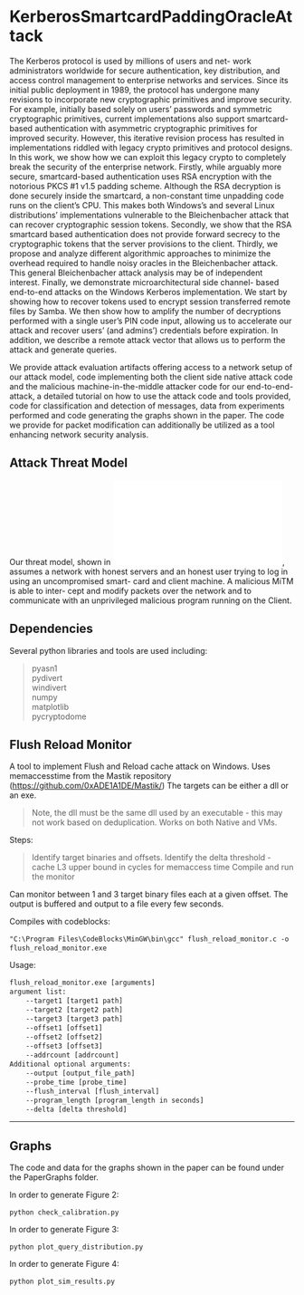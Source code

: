 # KerberosSmartcardPaddingOracleAttack


The Kerberos protocol is used by millions of users and net-
work administrators worldwide for secure authentication, key
distribution, and access control management to enterprise networks and services. Since its initial public deployment in
1989, the protocol has undergone many revisions to incorporate new cryptographic primitives and improve security.
For example, initially based solely on users’ passwords and
symmetric cryptographic primitives, current implementations
also support smartcard-based authentication with asymmetric cryptographic primitives for improved security. However,
this iterative revision process has resulted in implementations
riddled with legacy crypto primitives and protocol designs.
In this work, we show how we can exploit this legacy crypto
to completely break the security of the enterprise network.
Firstly, while arguably more secure, smartcard-based authentication uses RSA encryption with the notorious PKCS #1 v1.5
padding scheme. Although the RSA decryption is done securely inside the smartcard, a non-constant time unpadding
code runs on the client’s CPU. This makes both Windows’s
and several Linux distributions’ implementations vulnerable
to the Bleichenbacher attack that can recover cryptographic
session tokens. Secondly, we show that the RSA smartcard based authentication does not provide forward secrecy to the
cryptographic tokens that the server provisions to the client.
Thirdly, we propose and analyze different algorithmic approaches to minimize the overhead required to handle noisy
oracles in the Bleichenbacher attack. This general Bleichenbacher attack analysis may be of independent interest.
Finally, we demonstrate microarchitectural side channel-
based end-to-end attacks on the Windows Kerberos implementation. We start by showing how to recover tokens used
to encrypt session transferred remote files by Samba. We then
show how to amplify the number of decryptions performed
with a single user’s PIN code input, allowing us to accelerate
our attack and recover users’ (and admins’) credentials before
expiration. In addition, we describe a remote attack vector
that allows us to perform the attack and generate queries.


We provide attack evaluation artifacts offering access to a network setup of our attack model, code implementing both the client side native attack code and the malicious machine-in-the-middle attacker code for our end-to-end-attack, a detailed tutorial on how to use the attack code and tools provided, code for classification and detection of messages, data from experiments performed and code generating the graphs shown in the paper. The code we provide for packet modification can additionally be utilized as a tool enhancing network security analysis.

## Attack Threat Model

Our threat model, shown in ![Threat Model](figure1_kerbattack.pdf), assumes a network with honest servers and
an honest user trying to log in using an uncompromised smart-
card and client machine. A malicious MiTM is able to inter-
cept and modify packets over the network and to communicate
with an unprivileged malicious program running on the Client.



## Dependencies

Several python libraries and tools are used including:
> pyasn1  
> pydivert  
> windivert  
> numpy  
> matplotlib  
> pycryptodome  


## Flush Reload Monitor

A tool to implement Flush and Reload cache attack on Windows. Uses memaccesstime from the Mastik repository (https://github.com/0xADE1A1DE/Mastik/)
The targets can be either a dll or an exe.  
> Note, the dll must be the same dll used by an executable - this may not work based on deduplication.  Works on both Native and VMs.

Steps:

> Identify target binaries and offsets. 
> Identify the delta threshold - cache L3 upper bound in cycles for memaccess time 
> Compile and run the monitor 

Can monitor between 1 and 3 target binary files each at a given offset.  The output is buffered and output to a file every few seconds. 


Compiles with codeblocks:
```
"C:\Program Files\CodeBlocks\MinGW\bin\gcc" flush_reload_monitor.c -o flush_reload_monitor.exe

```

Usage: 
```
flush_reload_monitor.exe [arguments]
argument list:
    --target1 [target1 path]
    --target2 [target2 path]
    --target3 [target3 path]
    --offset1 [offset1]
    --offset2 [offset2]
    --offset3 [offset3]
	--addrcount [addrcount]
Additional optional arguments:
    --output [output_file_path]
    --probe_time [probe_time]
    --flush_interval [flush_interval]
    --program_length [program_length in seconds]
    --delta [delta threshold]
```

---




## Graphs

The code and data for the graphs shown in the paper can be found under the PaperGraphs folder. 

In order to generate Figure 2:

```
python check_calibration.py 
```

In order to generate Figure 3:

```
python plot_query_distribution.py 
```


In order to generate Figure 4:

```
python plot_sim_results.py 
```









